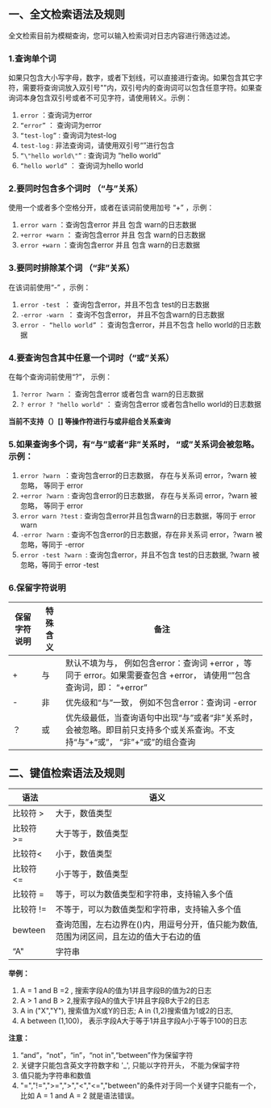 ## 一、全文检索语法及规则  

全文检索目前为模糊查询，您可以输入检索词对日志内容进行筛选过滤。

### 1.查询单个词

如果只包含大小写字母，数字，或者下划线，可以直接进行查询。如果包含其它字符，需要将查询词放入双引号""内，双引号内的查询词可以包含任意字符。如果查询词本身包含双引号或者不可见字符，请使用转义。示例：

1.	``error`` ：查询词为error
2.	``“error”`` ： 查询词为error
3.	``“test-log”`` : 查询词为test-log
4.	``test-log`` : 非法查询词，请使用双引号“”进行包含
5.	``“\"hello world\"”`` : 查询词为 “hello world”
6.	``“hello world”`` ： 查询词为hello world

### 2.要同时包含多个词时 （“与”关系）

使用一个或者多个空格分开，或者在该词前使用加号 “+” ，示例：

1.	``error warn`` ：查询包含error 并且 包含 warn的日志数据
2.	``+error +warn`` ： 查询包含error 并且 包含 warn的日志数据
3.	``error +warn`` ：查询包含error 并且 包含 warn的日志数据

### 3.要同时排除某个词 （“非”关系）

在该词前使用“-” ，示例：

1.	``error -test ``： 查询包含error，并且不包含 test的日志数据
2.	``-error -warn ``： 查询不包含error， 并且不包含warn的日志数据
3.	``error - “hello world”`` ： 查询包含error，并且不包含 hello world的日志数据

### 4.要查询包含其中任意一个词时（“或”关系）

在每个查询词前使用“?”， 示例：

1.	``?error ?warn`` ： 查询包含error 或者包含 warn的日志数据
2.	``? error ? "hello world"`` ： 查询包含error 或者包含hello world的日志数据

**当前不支持（）[] 等操作符进行与或非组合关系查询**

### 5.如果查询多个词，有“与”或者“非”关系时， “或”关系词会被忽略。示例：

1.	``error ?warn ``：查询包含error的日志数据， 存在与关系词 error，?warn 被忽略， 等同于 error
2.	``+error ?warn ``: 查询包含error的日志数据， 存在与关系词 error，?warn 被忽略， 等同于 error
3.	``error warn ?test`` : 查询包含error并且包含warn的日志数据，等同于 error warn
4.	``-error ?warn ``: 查询不包含error的日志数据，存在非关系词 error，?warn 被忽略，等同于 -error
5.	``error -test ?warn ``: 查询包含error，并且不包含 test的日志数据, ?warn 被忽略，等同于 error -test

### 6.保留字符说明

| 保留字符说明 | 特殊含义 | 备注 |
|---|---|---|
| +	|与|默认不填为与， 例如包含error：查询词 +error ，等同于 error。如果需要查包含 +error， 请使用“”包含查询词，即： “+error”|
| -	|非|优先级和“与”一致， 例如不包含error：查询词 -error|
| ？|或|优先级最低，当查询语句中出现“与”或者“非”关系时，会被忽略。即目前只支持多个或关系查询。不支持“与”+“或”， “非”+“或”的组合查询|


## 二、键值检索语法及规则  

语法 | 语义
---|---
比较符 >| 大于，数值类型  
比较符 >= | 大于等于，数值类型
比较符< | 小于，数值类型 
比较符 <=  | 小于等于，数值类型 
比较符 = | 等于，可以为数值类型和字符串，支持输入多个值  
比较符 !=  | 不等于，可以为数值类型和字符串，支持输入多个值   
bewteen  | 查询范围，左右边界在()内，用逗号分开，值只能为数值, 范围为闭区间，且左边的值大于右边的值  
“A"  | 字符串 

**举例：**  
1. A = 1 and B =2 , 搜索字段A的值为1并且字段B的值为2的日志
2. A > 1 and B > 2,搜索字段A的值大于1并且字段B大于2的日志
3. A in ("X","Y"), 搜索值为X或Y的日志;  A in (1,2)搜索值为1或2的日志,
4. A between (1,100)， 表示字段A大于等于1并且字段A小于等于100的日志

**注意：**
1. “and”，“not”，“in”，“not in",“between”作为保留字符
2. 关键字只能包含英文字符数字和 '_', 只能以字符开头， 不能为保留字符
3. 值只能为字符串和数值
4. "=","!=",">=",">","<","<=","between"的条件对于同一个关键字只能有一个，比如 A = 1 and A = 2 就是语法错误。




